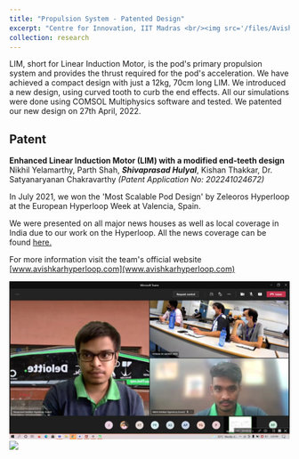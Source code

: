 ```yaml
---
title: "Propulsion System - Patented Design"
excerpt: "Centre for Innovation, IIT Madras <br/><img src='/files/Avishkar/LIM.png'  width='50%' alt='HyperloopPic'>"
collection: research
---
```

LIM, short for Linear Induction Motor, is the pod's primary propulsion system and provides the thrust required for the pod's acceleration. We have achieved a compact design with just a 12kg, 70cm long LIM. We introduced a new design, using curved tooth to curb the end effects.  All our simulations were done using COMSOL Multiphysics software and tested.
We patented our new design on 27th April, 2022.
## Patent 
**Enhanced Linear Induction Motor (LIM) with a modified end-teeth design**  
Nikhil Yelamarthy, Parth Shah, ***Shivaprasad Hulyal***, Kishan Thakkar, Dr. Satyanaryanan Chakravarthy
*(Patent Application No: 202241024672)*  

In July 2021, we won the 'Most Scalable Pod Design' by Zeleoros Hyperloop at the European Hyperloop Week at Valencia, Spain.  

We were presented on all major news houses as well as local coverage in India due to our work on the Hyperloop. All the news coverage can be found [here.](../files/Avishkar/avishkar_news.pdf)  

For more information visit the team's official website [www.avishkarhyperloop.com](www.avishkarhyperloop.com)

  
<img src='\files\Avishkar\Shiva-Online-EHW.jpeg'>
<img src='\files\Avishkar\Team-with-Pod.jpg'>